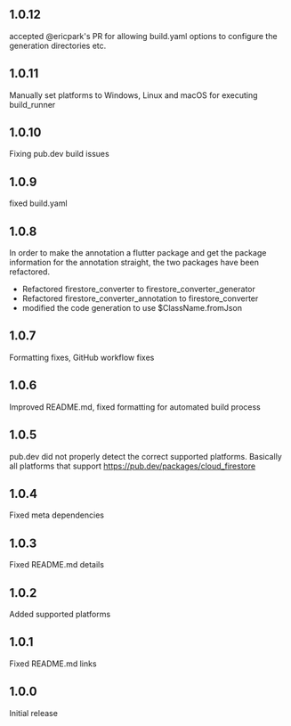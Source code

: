 ## 1.0.12

accepted @ericpark's PR for allowing build.yaml options to configure the generation directories etc.

## 1.0.11

Manually set platforms to Windows, Linux and macOS for executing build_runner

## 1.0.10

Fixing pub.dev build issues

## 1.0.9

fixed build.yaml 

## 1.0.8

In order to make the annotation a flutter package and get the package information for the annotation 
straight, the two packages have been refactored.

* Refactored firestore_converter to firestore_converter_generator
* Refactored firestore_converter_annotation to firestore_converter
* modified the code generation to use $ClassName.fromJson

## 1.0.7

Formatting fixes, GitHub workflow fixes 

## 1.0.6

Improved README.md, fixed formatting for automated build process

## 1.0.5

pub.dev did not properly detect the correct supported platforms. Basically all platforms that support https://pub.dev/packages/cloud_firestore

## 1.0.4

Fixed meta dependencies

## 1.0.3

Fixed README.md details

## 1.0.2

Added supported platforms

## 1.0.1

Fixed README.md links

## 1.0.0

Initial release
